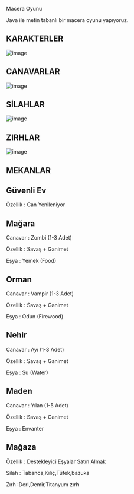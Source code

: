Macera Oyunu

Java ile metin tabanlı bir macera oyunu yapıyoruz.

KARAKTERLER
---
![image](https://github.com/turkerkiv/Patika_6AyDestek_Bootcamp/assets/99351028/da0b571e-840e-4535-a48a-fa70be8f7b92)

CANAVARLAR
-
![image](https://github.com/turkerkiv/Patika_6AyDestek_Bootcamp/assets/99351028/f6a121de-4eed-41c5-8277-546fd4d96d13)

SİLAHLAR
-
![image](https://github.com/turkerkiv/Patika_6AyDestek_Bootcamp/assets/99351028/8931462a-0edf-4ff8-8d19-87151289a13c)

ZIRHLAR
-
![image](https://github.com/turkerkiv/Patika_6AyDestek_Bootcamp/assets/99351028/9673cc8b-7145-49fc-9cf7-46ea1d161114)

MEKANLAR
---------------
Güvenli Ev
----

Özellik : Can Yenileniyor


Mağara
----

Canavar : Zombi (1-3 Adet)


Özellik : Savaş + Ganimet


Eşya : Yemek (Food)


Orman
----

Canavar : Vampir (1-3 Adet)


Özellik : Savaş + Ganimet


Eşya : Odun (Firewood)


Nehir
----

Canavar : Ayı (1-3 Adet)


Özellik : Savaş + Ganimet


Eşya : Su (Water)


Maden
----

Canavar : Yılan (1-5 Adet)


Özellik : Savaş + Ganimet


Eşya : Envanter


Mağaza
----
Özellik : Destekleyici Eşyalar Satın Almak


Silah : Tabanca,Kılıç,Tüfek,bazuka


Zırh :Deri,Demir,Titanyum zırh
